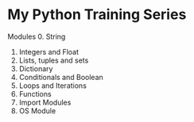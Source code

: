 # My Python Training Series

Modules
0. String
1. Integers and Float
2. Lists, tuples and sets
3. Dictionary
4. Conditionals and Boolean
5. Loops and Iterations
6. Functions
7. Import Modules
8. OS Module